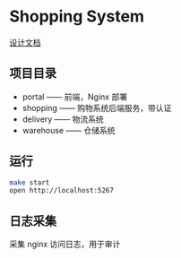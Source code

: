 # Shopping System

[设计文档](https://mydream.ink/shopping-system/)

## 项目目录

* portal —— 前端，Nginx 部署
* shopping —— 购物系统后端服务，带认证
* delivery —— 物流系统
* warehouse —— 仓储系统

## 运行

```sh
make start
open http://localhost:5267
```

## 日志采集

采集 nginx 访问日志，用于审计
